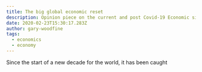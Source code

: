 ```yaml
---
title: The big global economic reset
description: Opinion piece on the current and post Covid-19 Economic situation
date: 2020-02-23T15:30:17.283Z
author: gary-woodfine
tags:
  - economics
  - economy
---
```


Since the start of a new decade for the world, it has been caught 


